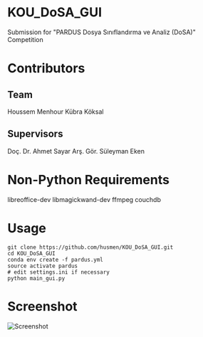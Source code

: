 # KOU_DoSA_GUI
Submission for "PARDUS Dosya Sınıflandırma ve Analiz (DoSA)" Competition

# Contributors
## Team
Houssem Menhour
Kübra Köksal
## Supervisors
Doç. Dr. Ahmet Sayar
Arş. Gör. Süleyman Eken


# Non-Python Requirements
libreoffice-dev
libmagickwand-dev
ffmpeg
couchdb

# Usage
    git clone https://github.com/husmen/KOU_DoSA_GUI.git
    cd KOU_DoSA_GUI
    conda env create -f pardus.yml
    source activate pardus
    # edit settings.ini if necessary
    python main_gui.py

# Screenshot
![Screenshot](https://github.com/husmen/KOU_DoSA_GUI/blob/master/screenshot.png)
